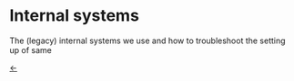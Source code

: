 # Internal systems

The (legacy) internal systems we use and how to troubleshoot the setting up of same

[←](readme.md)